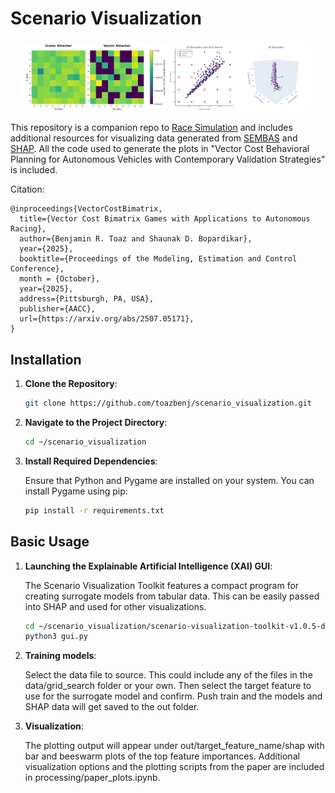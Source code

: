 # Scenario Visualization 
 
<p align="center">
  <img src="matrix.png" alt="Image 1" width="45%">
  <img src="grid_boundary.png" alt="Image 2" width="45%">
</p>

This repository is a companion repo to [Race Simulation](https://github.com/toazbenj/race_simulation) and includes additional resources for visualizing data generated from [SEMBAS](https://github.com/Thomj-Dev/SEMBAS/tree/example-v0.4.x-race_simulation) and [SHAP](https://github.com/shap/shap).
All the code used to generate the plots in "Vector Cost Behavioral Planning for Autonomous Vehicles with Contemporary Validation Strategies" is included. 

Citation:
```
@inproceedings{VectorCostBimatrix,
  title={Vector Cost Bimatrix Games with Applications to Autonomous Racing}, 
  author={Benjamin R. Toaz and Shaunak D. Bopardikar},
  year={2025},
  booktitle={Proceedings of the Modeling, Estimation and Control Conference},
  month = {October},
  year={2025},
  address={Pittsburgh, PA, USA},
  publisher={AACC},
  url={https://arxiv.org/abs/2507.05171},
}
```

## Installation

1. **Clone the Repository**:

   ```bash
   git clone https://github.com/toazbenj/scenario_visualization.git
   ```

2. **Navigate to the Project Directory**:

   ```bash
   cd ~/scenario_visualization
   ```

3. **Install Required Dependencies**:

   Ensure that Python and Pygame are installed on your system. You can install Pygame using pip:

   ```bash
   pip install -r requirements.txt
   ```

## Basic Usage

1. **Launching the Explainable Artificial Intelligence (XAI) GUI**:

   The Scenario Visualization Toolkit features a compact program for creating surrogate models from tabular data. This can be easily passed into SHAP and used for other visualizations.

   ```bash
   cd ~/scenario_visualization/scenario-visualization-toolkit-v1.0.5-dark
   python3 gui.py
   ```

2. **Training models**:

   Select the data file to source. This could include any of the files in the data/grid_search folder or your own. Then select the target feature to use for the surrogate model and confirm. Push train and the models and SHAP data will get saved to the out folder.

3. **Visualization**:

   The plotting output will appear under out/target_feature_name/shap with bar and beeswarm plots of the top feature importances. Additional visualization options and the plotting scripts from the paper are included in processing/paper_plots.ipynb. 
